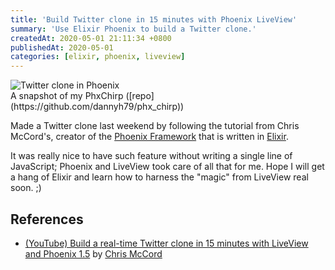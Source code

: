 ```yaml
---
title: 'Build Twitter clone in 15 minutes with Phoenix LiveView'
summary: 'Use Elixir Phoenix to build a Twitter clone.'
createdAt: 2020-05-01 21:11:34 +0800
publishedAt: 2020-05-01
categories: [elixir, phoenix, liveview]
---
```


<Image src="/assets/images/phoenix-liveview-twitter/1.png" alt="Twitter clone in Phoenix" isFirst width={800} height={450} />

<Figcaption>
    A snapshot of my PhxChirp ([repo](https://github.com/dannyh79/phx_chirp))
</Figcaption>

Made a Twitter clone last weekend by following the tutorial from Chris McCord's, creator of the [Phoenix Framework](https://github.com/phoenixframework/phoenix) that is written in [Elixir](https://elixir-lang.org/).

It was really nice to have such feature without writing a single line of JavaScript; Phoenix and LiveView took care of all that for me. Hope I will get a hang of Elixir and learn how to harness the "magic" from LiveView real soon. ;)

## References

- [(YouTube) Build a real-time Twitter clone in 15 minutes with LiveView and Phoenix 1.5](https://www.youtube.com/watch?v=MZvmYaFkNJI) by [Chris McCord](http://chrismccord.com/)

